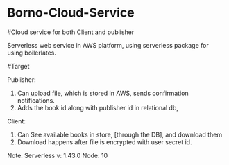 # Borno-Cloud-Service

#Cloud service for both Client and publisher

Serverless web service in AWS platform, using serverless package for using boilerlates. 

#Target

Publisher:
1. Can upload file, which is stored in AWS, sends confirmation notifications. 
2. Adds the book id along with publisher id in relational db,

Client:
1. Can See available books in store, [through the DB], and download them
2. Download happens after file is encrypted with user secret id.      

Note: 
Serverless v: 1.43.0
Node: 10
